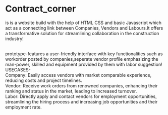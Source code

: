 # Contract_corner
is is a website build with the help of HTML CSS and basic Javascript which act as a connecting link between Companies, Vendors and Labours.It offers a transformative solution for streamlining collaboration in the construction industry!

<br>
prototype-features a user-friendly interface with key functionalities such as workorder posted by companies,seperate vendor profile emphasizing the man-power, skilled and equipment provided by them with labor suggestion!
<br>
USECASES- <br>
Company: Easily access vendors with market comparable experience, reducing costs and project timelines.<br>
Vendor: Receive work orders from renowned companies, enhancing their ranking and status in the market, leading to increased turnover.<br>
Labor: Directly apply and contact vendors for employment opportunities, streamlining the hiring process and increasing job opportunities and their employment rate.

